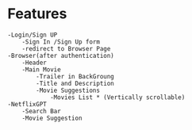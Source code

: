 # Features
    -Login/Sign UP
        -Sign In /Sign Up form
        -redirect to Browser Page
    -Browser(after authentication)
        -Header
        -Main Movie
            -Trailer in BackGroung
            -Title and Description
            -Movie Suggestions 
                -Movies List * (Vertically scrollable)
    -NetflixGPT
        -Search Bar
        -Movie Suggestion
